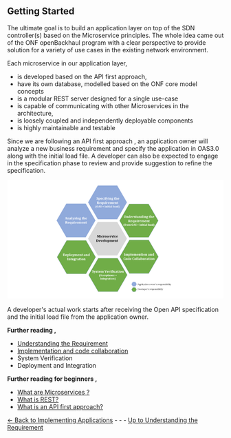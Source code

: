 ## Getting Started

The ultimate goal is to build an application layer on top of the SDN controller(s) based on the Microservice principles. The whole idea came out of the ONF openBackhaul program with a clear perspective to provide solution for a variety of use cases in the existing network environment.

Each microservice in our application layer,
- is developed based on the API first approach,
- have its own database, modelled based on the ONF core model concepts
- is a modular REST server designed for a single use-case 
- is capable of communicating with other Microservices in the architecture,
- is loosely coupled and independently deployable components
- is highly maintainable and testable

Since we are following an API first approach , an application owner will analyze a new business requirement and specify the application in OAS3.0 along with the initial load file. A developer can also be expected to engage in the specification phase to review and provide suggestion to refine the specification.

 ![ApplicationDevelopmentLifeCycle](./pictures/ApplicationDevelopmentLifecycle.png)  

A developer's actual work starts after receiving the Open API specification and the initial load file from the application owner.

**Further reading ,** 
- [Understanding the Requirement](../UnderstandingTheRequirement/UnderstandingTheRequirement.md)
- [Implementation and code collaboration](../ImplementationAndCodeCollaboration/ImplementationAndCodeCollaboration.md)
- System Verification
- Deployment and Integration

**Further reading for beginners ,** 
- [What are Microservices ?](../../ElementsApplicationPattern/Principles/Microservice/Microservice.md)
- [What is REST?](../../ElementsApplicationPattern/Principles/Restful/Restful.md)
- [What is an API first approach?](../../ElementsApplicationPattern/Principles/ApiFirst/ApiFirst.md)


[<- Back to Implementing Applications](../ImplementingApplications.md) - - - [Up to Understanding the Requirement](../UnderstandingTheRequirement/UnderstandingTheRequirement.md)